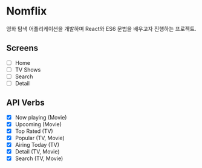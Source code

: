 # Nomflix

영화 탐색 어플리케이션을 개발하며 React와 ES6 문법을 배우고자 진행하는 프로젝트.

## Screens

- [ ] Home
- [ ] TV Shows
- [ ] Search
- [ ] Detail

## API Verbs

- [x] Now playing (Movie)
- [x] Upcoming (Movie)
- [x] Top Rated (TV)
- [x] Popular (TV, Movie)
- [x] Airing Today (TV)
- [x] Detail (TV, Movie)
- [x] Search (TV, Movie)
